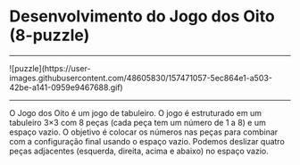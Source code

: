 # Desenvolvimento do Jogo dos Oito (8-puzzle)
<hr>
![puzzle](https://user-images.githubusercontent.com/48605830/157471057-5ec864e1-a503-42be-a141-0959e9467688.gif)
<hr>
O Jogo dos Oito é um jogo de tabuleiro. O jogo é estruturado em um tabuleiro 3×3 com 8 peças (cada peça tem um número de 1 a 8) e um espaço vazio. O objetivo é colocar os números nas peças para combinar com a configuração final usando o espaço vazio. Podemos deslizar quatro peças adjacentes (esquerda, direita, acima e abaixo) no espaço vazio.
